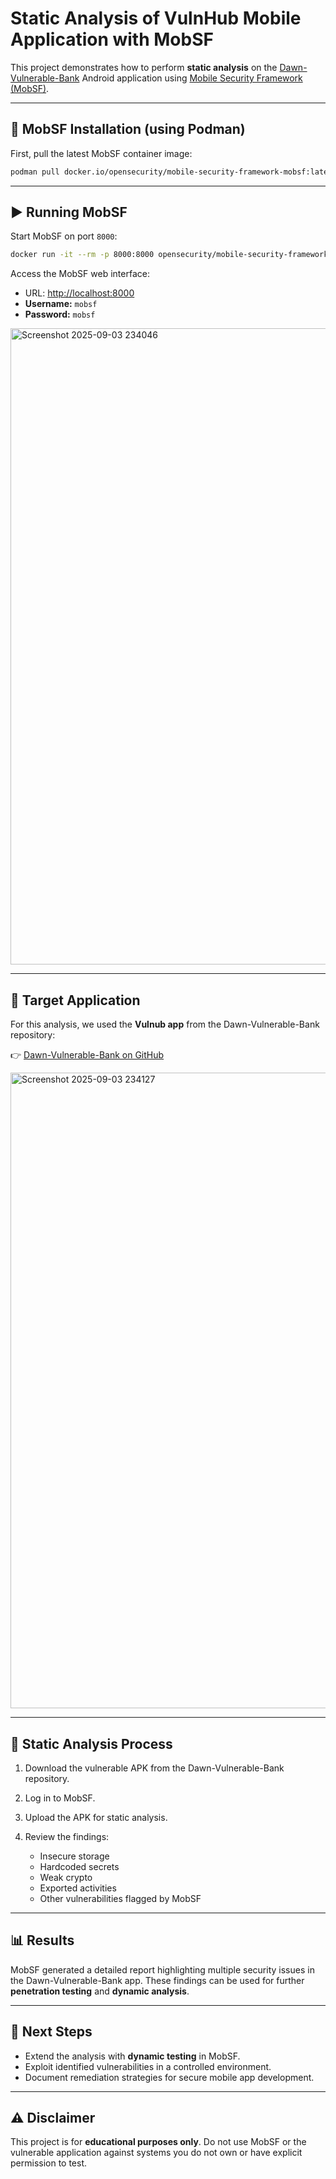 
# Static Analysis of VulnHub Mobile Application with MobSF

This project demonstrates how to perform **static analysis** on the [Dawn-Vulnerable-Bank](https://github.com/dawn/DAWN-Vulnerable-Bank) Android application using [Mobile Security Framework (MobSF)](https://github.com/MobSF/Mobile-Security-Framework-MobSF).

---

## 🔧 MobSF Installation (using Podman)

First, pull the latest MobSF container image:

```bash
podman pull docker.io/opensecurity/mobile-security-framework-mobsf:latest
````

---

## ▶️ Running MobSF

Start MobSF on port `8000`:

```bash
docker run -it --rm -p 8000:8000 opensecurity/mobile-security-framework-mobsf:latest
```

Access the MobSF web interface:

* URL: [http://localhost:8000](http://localhost:8000)
* **Username:** `mobsf`
* **Password:** `mobsf`

<img width="1816" height="1018" alt="Screenshot 2025-09-03 234046" src="https://github.com/user-attachments/assets/67fff25e-dfe0-4efd-891c-57e7faf83642" />

---

## 📱 Target Application

For this analysis, we used the **Vulnub app** from the Dawn-Vulnerable-Bank repository:

👉 [Dawn-Vulnerable-Bank on GitHub](https://github.com/dawn/DAWN-Vulnerable-Bank)

<img width="1823" height="1017" alt="Screenshot 2025-09-03 234127" src="https://github.com/user-attachments/assets/88c34638-af05-40c5-bdff-8a11820d60ed" />

---

## 🧪 Static Analysis Process

1. Download the vulnerable APK from the Dawn-Vulnerable-Bank repository.
2. Log in to MobSF.
3. Upload the APK for static analysis.
4. Review the findings:

   * Insecure storage
   * Hardcoded secrets
   * Weak crypto
   * Exported activities
   * Other vulnerabilities flagged by MobSF

---

## 📊 Results

MobSF generated a detailed report highlighting multiple security issues in the Dawn-Vulnerable-Bank app. These findings can be used for further **penetration testing** and **dynamic analysis**.

---

## 🚀 Next Steps

* Extend the analysis with **dynamic testing** in MobSF.
* Exploit identified vulnerabilities in a controlled environment.
* Document remediation strategies for secure mobile app development.

---

## ⚠️ Disclaimer

This project is for **educational purposes only**. Do not use MobSF or the vulnerable application against systems you do not own or have explicit permission to test.

```
